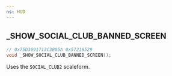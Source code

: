 ```yaml
---
ns: HUD
---
```

## _SHOW_SOCIAL_CLUB_BANNED_SCREEN

```c
// 0x75D3691713C3B05A 0x57218529
void _SHOW_SOCIAL_CLUB_BANNED_SCREEN();
```

Uses the `SOCIAL_CLUB2` scaleform.
